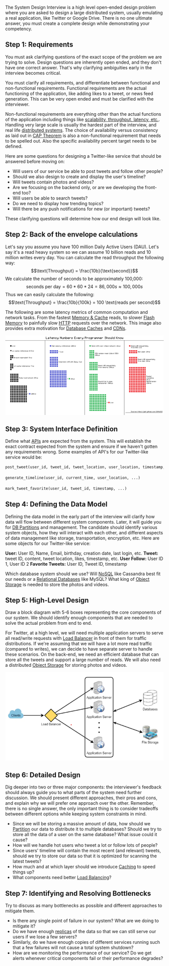 
The System Design Interview is a high level open-ended design problem where you are asked to design a large distributed system, usually emulating a real application, like Twitter or Google Drive. There is no one ultimate answer, you must create a complete design while demonstrating your competency.

## Step 1: Requirements

You must ask clarifying questions of the exact scope of the problem we are trying to solve. Design questions are inherently open ended, and they don't have one correct answer. That's why clarifying ambiguities early in the interview becomes critical.

You must clarify all requirements, and differentiate between functional and non-functional requirements. Functional requirements are the actual functioning of the application, like adding likes to a tweet, or news feed generation. This can be very open ended and must be clarified with the interviewer.

Non-functional requirements are everything other than the actual functions of the application including things like [scalability, throughput, latency, etc.](Design%20Requirements.md). Handling very large scale is usually the hardest part of the interview, and real life [distributed systems](../Distribution%20Problems.md). The choice of availability versus consistency as laid out in [CAP Theorem](../CAP%20Theorem.md) is also a non-functional requirement that needs to be spelled out. Also the specific availability percent target needs to be defined.

Here are some questions for designing a Twitter-like service that should be answered before moving on:
- Will users of our service be able to post tweets and follow other people?
- Should we also design to create and display the user's timeline?
- Will tweets contain photos and videos?
- Are we focusing on the backend only, or are we developing the front-end too?
- Will users be able to search tweets?
- Do we need to display how trending topics?
- Will there be any push notifications for new (or important) tweets?

These clarifying questions will determine how our end design will look like.

## Step 2: Back of the envelope calculations 

Let's say you assume you have 100 million Daily Active Users (DAU). Let's say it's a read heavy system so we can assume 10 billion reads and 10 million writes every day. You can calculate the read throughput the following way:
$$\text{Throughput} = \frac{10b}{\text{second}}$$
We calculate the number of seconds to be approximately 100,000:
$$\text{seconds per day} = 60*60*24 = 86,000s \approx 100,000s$$
Thus we can easily calculate the following:
$$\text{Throughput} = \frac{10b}{100k} = 100 \text{reads per second}$$

The following are some latency metrics of common computation and network tasks. From the fastest [Memory & Cache](../../Electrical%20Engineering/Digital/Memory%20&%20Cache.md) reads, to slower [Flash Memory](../../Electrical%20Engineering/Digital/Flash%20Memory.md) to painfully slow [HTTP](../../Internet%20&%20Networking/HTTP.md) requests over the network. This image also provides extra motivation for [Database Caches](../../Databases/Database%20Cache.md) and [CDNs](../CDN.md).

![](../../Attachments/Pasted%20image%2020230405003749.png)

## Step 3: System Interface Definition

Define what [APIs](../../Internet%20&%20Networking/REST%20API.md) are expected from the system. This will establish the exact contract expected from the system and ensure if we haven't gotten any requirements wrong. Some examples of API's for our Twitter-like service would be:
```python
post_tweet(user_id, tweet_id, tweet_location, user_location, timestamp, ...)

generate_timeline(user_id, current_time, user_location, ...)

mark_tweet_favorite(user_id, tweet_id, timestamp, ...)
```


## Step 4: Defining the Data Model

Defining the data model in the early part of the interview will clarify how data will flow between different system components. Later, it will guide you for [DB Partitions](../../Databases/DB%20Partitions.md) and management. The candidate should identify various system objects, how they will interact with each other, and different aspects of data management like storage, transportation, encryption, etc. Here are some objects for our Twitter-like service:

**User:** User ID, Name, Email, birthday, creation date, last login, etc.
**Tweet:** tweet ID, content, tweet location, likes, timestamp, etc.
**User Follow:** User ID 1, User ID 2
**Favorite Tweets:** User ID, Tweet ID, timestamp

Which database system should we use? Will [NoSQL](../../Databases/NoSQL.md) like Cassandra best fit our needs or a [Relational Databases](../../Databases/Relational%20Databases.md) like MySQL? What king of [Object Storage](../../Databases/Object%20Storage.md) is needed to store the photos and videos.

## Step 5: High-Level Design

Draw a block diagram with 5-6 boxes representing the core components of our system. We should identify enough components that are needed to solve the actual problem from end to end.

For Twitter, at a high level, we will need multiple application servers to serve all read/write requests with [Load Balancer](../Load%20Balancer.md) in front of them for traffic distributions. If we're assuming that we will have a lot more read traffic (compared to writes), we can decide to have separate server to handle these scenarios. On the back-end, we need an efficient database that can store all the tweets and support a large number of reads. We will also need a distributed [Object Storage](../../Databases/Object%20Storage.md) for storing photos and videos.

![](../../Attachments/Pasted%20image%2020230405010141.png)


## Step 6: Detailed Design

Dig deeper into two or three major components: the interviewer's feedback should always guide you to what parts of the system need further discussion. We should present different approaches, their pros and cons, and explain why we will prefer one approach over the other. Remember, there is no single answer, the only important thing is to consider tradeoffs between different options while keeping system constraints in mind.
- Since we will be storing a massive amount of data, how should we [Partition](../../Databases/DB%20Partitions.md) our data to distribute it to multiple databases? Should we try to store all the data of a user on the same database? What issue could it cause?
- How will we handle hot users who tweet a lot or follow lots of people?
- Since users' timeline will contain the most recent (and relevant) tweets, should we try to store our data so that it is optimized for scanning the latest tweets?
- How much and at which layer should we introduce [Caching](../../Databases/Database%20Cache.md) to speed things up?
- What components need better [Load Balancing](../Load%20Balancer.md)?

## Step 7: Identifying and Resolving Bottlenecks

Try to discuss as many bottlenecks as possible and different approaches to mitigate them.
- Is there any single point of failure in our system? What are we doing to mitigate it?
- Do we have enough [replicas](../../Databases/DB%20Replication.md) of the data so that we can still serve our users if we lose a few servers?
- Similarly, do we have enough copies of different services running such that a few failures will not cause a total system shutdown?
- How are we monitoring the performance of our service? Do we get alerts whenever critical components fail or their performance degrades?